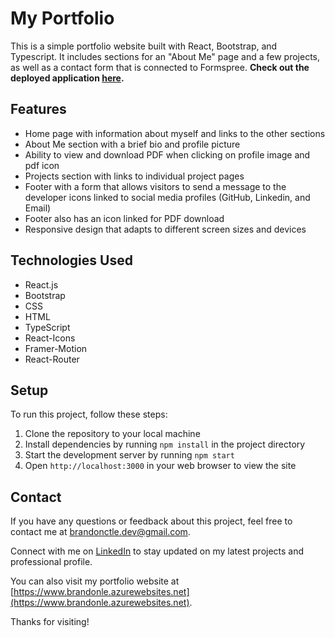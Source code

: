 # My Portfolio

This is a simple portfolio website built with React, Bootstrap, and Typescript. It includes sections for an "About Me" page and a few projects, as well as a contact form that is connected to Formspree.
**Check out the deployed application [here](https://brandonle.azurewebsites.net/).**

## Features

- Home page with information about myself and links to the other sections
- About Me section with a brief bio and profile picture
- Ability to view and download PDF when clicking on profile image and pdf icon
- Projects section with links to individual project pages
- Footer with a form that allows visitors to send a message to the developer icons linked to social media profiles (GitHub, Linkedin, and Email)
- Footer also has an icon linked for PDF download
- Responsive design that adapts to different screen sizes and devices

## Technologies Used

- React.js
- Bootstrap
- CSS
- HTML
- TypeScript
- React-Icons
- Framer-Motion
- React-Router

## Setup

To run this project, follow these steps:

1. Clone the repository to your local machine
2. Install dependencies by running `npm install` in the project directory
3. Start the development server by running `npm start`
4. Open `http://localhost:3000` in your web browser to view the site

## Contact

If you have any questions or feedback about this project, feel free to contact me at [brandonctle.dev@gmail.com](mailto:brandonctle.dev@gmail.com).

Connect with me on [LinkedIn](https://www.linkedin.com/in/brandonctle/) to stay updated on my latest projects and professional profile.

You can also visit my portfolio website at [https://www.brandonle.azurewebsites.net](https://www.brandonle.azurewebsites.net).

Thanks for visiting!
